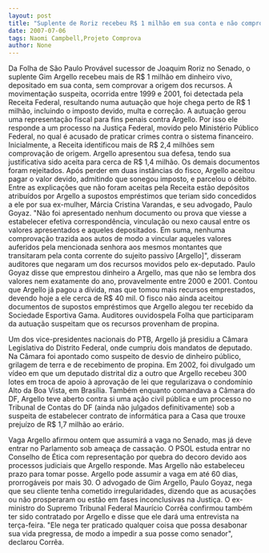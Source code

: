 ```yaml
---
layout: post
title: "Suplente de Roriz recebeu R$ 1 milhão em sua conta e não comprova origem"
date: 2007-07-06
tags: Naomi Campbell,Projeto Comprova
author: None
---
```

Da Folha de S&atilde;o Paulo
Prov&aacute;vel sucessor de Joaquim Roriz no Senado, o suplente Gim Argello recebeu mais de R$ 1 milh&atilde;o em dinheiro vivo, depositado em sua conta, sem comprovar a origem dos recursos. A movimenta&ccedil;&atilde;o suspeita, ocorrida entre 1999 e 2001, foi detectada pela Receita Federal, resultando numa autua&ccedil;&atilde;o que hoje chega perto de R$ 1 milh&atilde;o, incluindo o imposto devido, multa e corre&ccedil;&atilde;o.
A autua&ccedil;&atilde;o gerou uma representa&ccedil;&atilde;o fiscal para fins penais contra Argello. Por isso ele responde a um processo na Justi&ccedil;a Federal, movido pelo Minist&eacute;rio P&uacute;blico Federal, no qual &eacute; acusado de praticar crimes contra o sistema financeiro.
Inicialmente, a Receita identificou mais de R$ 2,4 milh&otilde;es sem comprova&ccedil;&atilde;o de origem. Argello apresentou sua defesa, tendo sua justificativa sido aceita para cerca de R$ 1,4 milh&atilde;o. Os demais documentos foram rejeitados. Ap&oacute;s perder em duas inst&acirc;ncias do fisco, Argello aceitou pagar o valor devido, admitindo que sonegou imposto, e parcelou o d&eacute;bito.
Entre as explica&ccedil;&otilde;es que n&atilde;o foram aceitas pela Receita est&atilde;o dep&oacute;sitos atribu&iacute;dos por Argello a supostos empr&eacute;stimos que teriam sido concedidos a ele por sua ex-mulher, M&aacute;rcia Cristina Varandas, e seu advogado, Paulo Goyaz.
&quot;N&atilde;o foi apresentado nenhum documento ou prova que viesse a estabelecer efetiva correspond&ecirc;ncia, vincula&ccedil;&atilde;o ou nexo causal entre os valores apresentados e aqueles depositados. Em suma, nenhuma comprova&ccedil;&atilde;o trazida aos autos de modo a vincular aqueles valores auferidos pela mencionada senhora aos mesmos montantes que transitaram pela conta corrente do sujeito passivo [Argello]&quot;, disseram auditores que negaram um dos recursos movidos pelo ex-deputado.
Paulo Goyaz disse que emprestou dinheiro a Argello, mas que n&atilde;o se lembra dos valores nem exatamente do ano, provavelmente entre 2000 e 2001. Contou que Argello j&aacute; pagou a d&iacute;vida, mas que tomou mais recursos emprestados, devendo hoje a ele cerca de R$ 40 mil. O fisco n&atilde;o ainda aceitou documentos de supostos empr&eacute;stimos que Argello alegou ter recebido da Sociedade Esportiva Gama. Auditores ouvidospela Folha que participaram da autua&ccedil;&atilde;o suspeitam que os recursos provenham de propina.

Um dos vice-presidentes nacionais do PTB, Argello j&aacute; presidiu a C&acirc;mara Legislativa do Distrito Federal, onde cumpriu dois mandatos de deputado. Na C&acirc;mara foi apontado como suspeito de desvio de dinheiro p&uacute;blico, grilagem de terra e de recebimento de propina.
Em 2002, foi divulgado um v&iacute;deo em que um deputado distrital diz a outro que Argello recebeu 300 lotes em troca de apoio &agrave; aprova&ccedil;&atilde;o de lei que regularizava o condom&iacute;nio Alto da Boa Vista, em Bras&iacute;lia.
Tamb&eacute;m enquanto comandava a C&acirc;mara do DF, Argello teve aberto contra si uma a&ccedil;&atilde;o civil p&uacute;blica e um processo no Tribunal de Contas do DF (ainda n&atilde;o julgados definitivamente) sob a suspeita de estabelecer contrato de inform&aacute;tica para a Casa que trouxe preju&iacute;zo de R$ 1,7 milh&atilde;o ao er&aacute;rio.

Vaga
Argello afirmou ontem que assumir&aacute; a vaga no Senado, mas j&aacute; deve entrar no Parlamento sob amea&ccedil;a de cassa&ccedil;&atilde;o. O PSOL estuda entrar no Conselho de &Eacute;tica com representa&ccedil;&atilde;o por quebra do decoro devido aos processos judiciais que Argello responde. Mas Argello n&atilde;o estabeleceu prazo para tomar posse. Argello pode assumir a vaga em at&eacute; 60 dias, prorrog&aacute;veis por mais 30.
O advogado de Gim Argello, Paulo Goyaz, nega que seu cliente tenha cometido irregularidades, dizendo que as acusa&ccedil;&otilde;es ou n&atilde;o prosperaram ou est&atilde;o em fases inconclusivas na Justi&ccedil;a. O ex-ministro do Supremo Tribunal Federal Maur&iacute;cio Corr&ecirc;a confirmou tamb&eacute;m ter sido contratado por Argello e disse que ele dar&aacute; uma entrevista na ter&ccedil;a-feira.
&quot;Ele nega ter praticado qualquer coisa que possa desabonar sua vida pregressa, de modo a impedir a sua posse como senador&quot;, declarou Corr&ecirc;a.
&nbsp; 